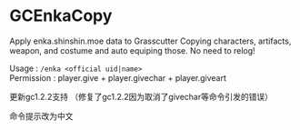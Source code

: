 # GCEnkaCopy
Apply enka.shinshin.moe data to Grasscutter
Copying characters, artifacts, weapon, and costume and auto equiping those. No need to relog!

Usage : `/enka <official uid|name>` <br>
Permission : player.give + player.givechar + player.giveart

更新gc1.2.2支持
（修复了gc1.2.2因为取消了givechar等命令引发的错误）

命令提示改为中文
